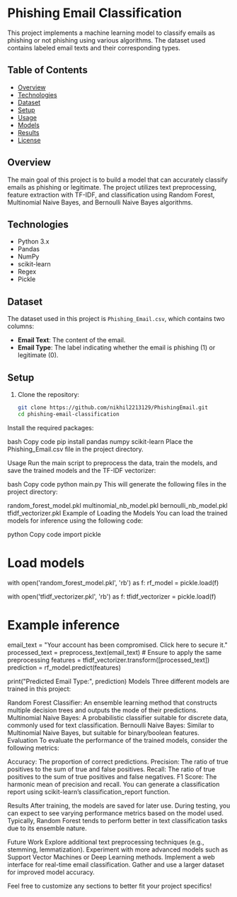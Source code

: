 # Phishing Email Classification

This project implements a machine learning model to classify emails as phishing or not phishing using various algorithms. The dataset used contains labeled email texts and their corresponding types.

## Table of Contents

- [Overview](#overview)
- [Technologies](#technologies)
- [Dataset](#dataset)
- [Setup](#setup)
- [Usage](#usage)
- [Models](#models)
- [Results](#results)
- [License](#license)

## Overview

The main goal of this project is to build a model that can accurately classify emails as phishing or legitimate. The project utilizes text preprocessing, feature extraction with TF-IDF, and classification using Random Forest, Multinomial Naive Bayes, and Bernoulli Naive Bayes algorithms.

## Technologies

- Python 3.x
- Pandas
- NumPy
- scikit-learn
- Regex
- Pickle

## Dataset

The dataset used in this project is `Phishing_Email.csv`, which contains two columns:
- **Email Text**: The content of the email.
- **Email Type**: The label indicating whether the email is phishing (1) or legitimate (0).

## Setup

1. Clone the repository:
   ```bash
   git clone https://github.com/nikhil2213129/PhishingEmail.git
   cd phishing-email-classification

Install the required packages:

bash
Copy code
pip install pandas numpy scikit-learn
Place the Phishing_Email.csv file in the project directory.

Usage
Run the main script to preprocess the data, train the models, and save the trained models and the TF-IDF vectorizer:

bash
Copy code
python main.py
This will generate the following files in the project directory:

random_forest_model.pkl
multinomial_nb_model.pkl
bernoulli_nb_model.pkl
tfidf_vectorizer.pkl
Example of Loading the Models
You can load the trained models for inference using the following code:

python
Copy code
import pickle

# Load models
with open('random_forest_model.pkl', 'rb') as f:
    rf_model = pickle.load(f)

with open('tfidf_vectorizer.pkl', 'rb') as f:
    tfidf_vectorizer = pickle.load(f)

# Example inference
email_text = "Your account has been compromised. Click here to secure it."
processed_text = preprocess_text(email_text)  # Ensure to apply the same preprocessing
features = tfidf_vectorizer.transform([processed_text])
prediction = rf_model.predict(features)

print("Predicted Email Type:", prediction)
Models
Three different models are trained in this project:

Random Forest Classifier: An ensemble learning method that constructs multiple decision trees and outputs the mode of their predictions.
Multinomial Naive Bayes: A probabilistic classifier suitable for discrete data, commonly used for text classification.
Bernoulli Naive Bayes: Similar to Multinomial Naive Bayes, but suitable for binary/boolean features.
Evaluation
To evaluate the performance of the trained models, consider the following metrics:

Accuracy: The proportion of correct predictions.
Precision: The ratio of true positives to the sum of true and false positives.
Recall: The ratio of true positives to the sum of true positives and false negatives.
F1 Score: The harmonic mean of precision and recall.
You can generate a classification report using scikit-learn’s classification_report function.

Results
After training, the models are saved for later use. During testing, you can expect to see varying performance metrics based on the model used. Typically, Random Forest tends to perform better in text classification tasks due to its ensemble nature.

Future Work
Explore additional text preprocessing techniques (e.g., stemming, lemmatization).
Experiment with more advanced models such as Support Vector Machines or Deep Learning methods.
Implement a web interface for real-time email classification.
Gather and use a larger dataset for improved model accuracy.


Feel free to customize any sections to better fit your project specifics!
